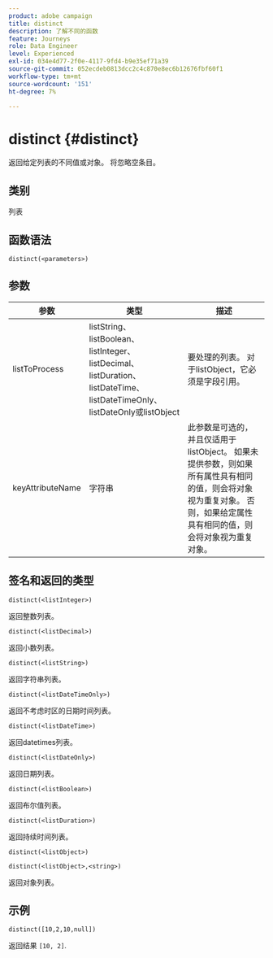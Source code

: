 ```yaml
---
product: adobe campaign
title: distinct
description: 了解不同的函数
feature: Journeys
role: Data Engineer
level: Experienced
exl-id: 034e4d77-2f0e-4117-9fd4-b9e35ef71a39
source-git-commit: 052ecdeb0813dcc2c4c870e8ec6b12676fbf60f1
workflow-type: tm+mt
source-wordcount: '151'
ht-degree: 7%

---
```


# distinct {#distinct}

返回给定列表的不同值或对象。 将忽略空条目。

## 类别

列表

## 函数语法

`distinct(<parameters>)`

## 参数

| 参数 | 类型 | 描述 |
|-----------|------------------|------------------|
| listToProcess | listString、listBoolean、listInteger、listDecimal、listDuration、listDateTime、listDateTimeOnly、listDateOnly或listObject | 要处理的列表。 对于listObject，它必须是字段引用。 |
| keyAttributeName | 字符串 | 此参数是可选的，并且仅适用于listObject。 如果未提供参数，则如果所有属性具有相同的值，则会将对象视为重复对象。 否则，如果给定属性具有相同的值，则会将对象视为重复对象。 |

## 签名和返回的类型

`distinct(<listInteger>)`

返回整数列表。

`distinct(<listDecimal>)`

返回小数列表。

`distinct(<listString>)`

返回字符串列表。

`distinct(<listDateTimeOnly>)`

返回不考虑时区的日期时间列表。

`distinct(<listDateTime>)`

返回datetimes列表。

`distinct(<listDateOnly>)`

返回日期列表。

`distinct(<listBoolean>)`

返回布尔值列表。

`distinct(<listDuration>)`

返回持续时间列表。

`distinct(<listObject>)`

`distinct(<listObject>,<string>)`

返回对象列表。


## 示例

`distinct([10,2,10,null])`

返回结果 `[10, 2]`.
